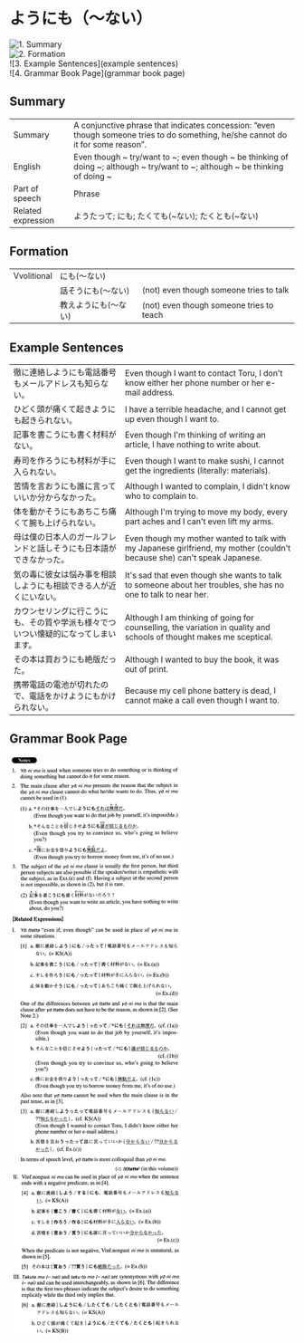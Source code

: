 # ようにも（～ない）

![1. Summary](summary)<br>
![2. Formation](formation)<br>
![3. Example Sentences](example sentences)<br>
![4. Grammar Book Page](grammar book page)<br>


## Summary

<table><tr>   <td>Summary</td>   <td>A conjunctive phrase that indicates concession: “even though someone tries to do something, he/she cannot do it for some reason”.</td></tr><tr>   <td>English</td>   <td>Even though ~ try/want to ~; even though ~ be thinking of doing ~; although ~ try/want to ~; although ~ be thinking of doing ~</td></tr><tr>   <td>Part of speech</td>   <td>Phrase</td></tr><tr>   <td>Related expression</td>   <td>ようたって; にも; たくても(~ない); たくとも(~ない)</td></tr></table>

## Formation

<table class="table"><tbody><tr class="tr head"><td class="td"><span class="bold">Vvolitional</span></td><td class="td"><span class="concept">にも</span><span>(～</span><span class="concept">ない</span><span>)</span> </td><td class="td"></td></tr><tr class="tr"><td class="td"></td><td class="td"><span>話そう</span><span class="concept">にも</span><span>(～</span><span class="concept">ない</span><span>)</span> </td><td class="td"><span>(not) even though someone tries to talk</span></td></tr><tr class="tr"><td class="td"></td><td class="td"><span>教えよう</span><span class="concept">にも</span><span>(～</span><span class="concept">ない</span><span>)</span> </td><td class="td"><span>(not) even though someone tries to teach</span></td></tr></tbody></table>

## Example Sentences

<table><tr>   <td>徹に連絡しようにも電話番号もメールアドレスも知らない。</td>   <td>Even though I want to contact Toru, I don't know either her phone number or her e-mail address.</td></tr><tr>   <td>ひどく頭が痛くて起きようにも起きられない。</td>   <td>I have a terrible headache, and I cannot get up even though I want to.</td></tr><tr>   <td>記事を書こうにも書く材料がない。</td>   <td>Even though I'm thinking of writing an article, I have nothing to write about.</td></tr><tr>   <td>寿司を作ろうにも材料が手に入られない。</td>   <td>Even though I want to make sushi, I cannot get the ingredients (literally: materials).</td></tr><tr>   <td>苦情を言おうにも誰に言っていいか分からなかった。</td>   <td>Although I wanted to complain, I didn't know who to complain to.</td></tr><tr>   <td>体を動かそうにもあちこち痛くて腕も上げられない。</td>   <td>Although I'm trying to move my body, every part aches and I can't even lift my arms.</td></tr><tr>   <td>母は僕の日本人のガールフレンドと話しそうにも日本語ができなかった。</td>   <td>Even though my mother wanted to talk with my Japanese girlfriend, my mother (couldn't because she) can't speak Japanese.</td></tr><tr>   <td>気の毒に彼女は悩み事を相談しようにも相談できる人が近くにいない。</td>   <td>It's sad that even though she wants to talk to someone about her troubles, she has no one to talk to near her.</td></tr><tr>   <td>カウンセリングに行こうにも、その質や学派も様々でついつい懐疑的になってしまいます。</td>   <td>Although I am thinking of going for counselling, the variation in quality and schools of thought makes me sceptical.</td></tr><tr>   <td>その本は買おうにも絶版だった。</td>   <td>Although I wanted to buy the book, it was out of print.</td></tr><tr>   <td>携帯電話の電池が切れたので、電話をかけようにもかけられない。</td>   <td>Because my cell phone battery is dead, I cannot make a call even though I want to.</td></tr></table>

## Grammar Book Page

![](../img/Advancedようにも(～ない).png)

